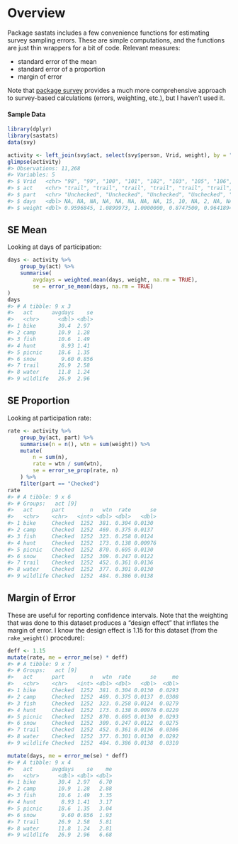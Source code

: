 
<!-- .md is generated from .Rmd. Please edit that file -->

# Overview

Package sastats includes a few convenience functions for estimating
survey sampling errors. These are simple computations, and the functions
are just thin wrappers for a bit of code. Relevant measures:

  - standard error of the mean
  - standard error of a proportion
  - margin of error

Note that [package
survey](https://cran.r-project.org/web/packages/survey/index.html)
provides a much more comprehensive approach to survey-based calculations
(errors, weighting, etc.), but I haven’t used it.

#### Sample Data

``` r
library(dplyr)
library(sastats)
data(svy)

activity <- left_join(svy$act, select(svy$person, Vrid, weight), by = "Vrid")
glimpse(activity)
#> Observations: 11,268
#> Variables: 5
#> $ Vrid   <chr> "98", "99", "100", "101", "102", "103", "105", "106", "107",...
#> $ act    <chr> "trail", "trail", "trail", "trail", "trail", "trail", "trail...
#> $ part   <chr> "Unchecked", "Unchecked", "Unchecked", "Unchecked", "Uncheck...
#> $ days   <dbl> NA, NA, NA, NA, NA, NA, NA, NA, 15, 10, NA, 2, NA, NA, 10, N...
#> $ weight <dbl> 0.9596845, 1.0899973, 1.0000000, 0.8747500, 0.9641894, 0.924...
```

## SE Mean

Looking at days of participation:

``` r
days <- activity %>%
    group_by(act) %>% 
    summarise(
        avgdays = weighted.mean(days, weight, na.rm = TRUE),
        se = error_se_mean(days, na.rm = TRUE)
)
days
#> # A tibble: 9 x 3
#>   act      avgdays    se
#>   <chr>      <dbl> <dbl>
#> 1 bike       30.4  2.97 
#> 2 camp       10.9  1.28 
#> 3 fish       10.6  1.49 
#> 4 hunt        8.93 1.41 
#> 5 picnic     18.6  1.35 
#> 6 snow        9.60 0.856
#> 7 trail      26.9  2.58 
#> 8 water      11.8  1.24 
#> 9 wildlife   26.9  2.96
```

## SE Proportion

Looking at participation rate:

``` r
rate <- activity %>%
    group_by(act, part) %>%
    summarise(n = n(), wtn = sum(weight)) %>%
    mutate(
        n = sum(n), 
        rate = wtn / sum(wtn),
        se = error_se_prop(rate, n)
    ) %>%
    filter(part == "Checked")
rate
#> # A tibble: 9 x 6
#> # Groups:   act [9]
#>   act      part        n   wtn  rate      se
#>   <chr>    <chr>   <int> <dbl> <dbl>   <dbl>
#> 1 bike     Checked  1252  381. 0.304 0.0130 
#> 2 camp     Checked  1252  469. 0.375 0.0137 
#> 3 fish     Checked  1252  323. 0.258 0.0124 
#> 4 hunt     Checked  1252  173. 0.138 0.00976
#> 5 picnic   Checked  1252  870. 0.695 0.0130 
#> 6 snow     Checked  1252  309. 0.247 0.0122 
#> 7 trail    Checked  1252  452. 0.361 0.0136 
#> 8 water    Checked  1252  377. 0.301 0.0130 
#> 9 wildlife Checked  1252  484. 0.386 0.0138
```

## Margin of Error

These are useful for reporting confidence intervals. Note that the
weighting that was done to this dataset produces a “design effect” that
inflates the margin of error. I know the design effect is 1.15 for this
dataset (from the `rake_weight()` procedure):

``` r
deff <- 1.15
mutate(rate, me = error_me(se) * deff)
#> # A tibble: 9 x 7
#> # Groups:   act [9]
#>   act      part        n   wtn  rate      se     me
#>   <chr>    <chr>   <int> <dbl> <dbl>   <dbl>  <dbl>
#> 1 bike     Checked  1252  381. 0.304 0.0130  0.0293
#> 2 camp     Checked  1252  469. 0.375 0.0137  0.0308
#> 3 fish     Checked  1252  323. 0.258 0.0124  0.0279
#> 4 hunt     Checked  1252  173. 0.138 0.00976 0.0220
#> 5 picnic   Checked  1252  870. 0.695 0.0130  0.0293
#> 6 snow     Checked  1252  309. 0.247 0.0122  0.0275
#> 7 trail    Checked  1252  452. 0.361 0.0136  0.0306
#> 8 water    Checked  1252  377. 0.301 0.0130  0.0292
#> 9 wildlife Checked  1252  484. 0.386 0.0138  0.0310

mutate(days, me = error_me(se) * deff)
#> # A tibble: 9 x 4
#>   act      avgdays    se    me
#>   <chr>      <dbl> <dbl> <dbl>
#> 1 bike       30.4  2.97   6.70
#> 2 camp       10.9  1.28   2.88
#> 3 fish       10.6  1.49   3.35
#> 4 hunt        8.93 1.41   3.17
#> 5 picnic     18.6  1.35   3.04
#> 6 snow        9.60 0.856  1.93
#> 7 trail      26.9  2.58   5.81
#> 8 water      11.8  1.24   2.81
#> 9 wildlife   26.9  2.96   6.68
```
